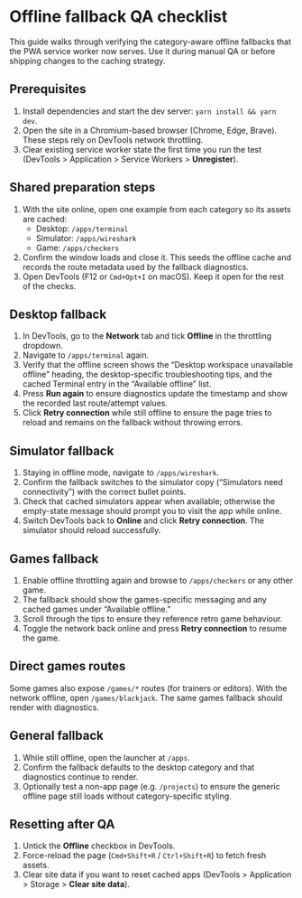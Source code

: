 # Offline fallback QA checklist

This guide walks through verifying the category-aware offline fallbacks that the PWA service worker now serves. Use it during manual QA or before shipping changes to the caching strategy.

## Prerequisites

1. Install dependencies and start the dev server: `yarn install && yarn dev`.
2. Open the site in a Chromium-based browser (Chrome, Edge, Brave). These steps rely on DevTools network throttling.
3. Clear existing service worker state the first time you run the test (DevTools > Application > Service Workers > **Unregister**).

## Shared preparation steps

1. With the site online, open one example from each category so its assets are cached:
   - Desktop: `/apps/terminal`
   - Simulator: `/apps/wireshark`
   - Game: `/apps/checkers`
2. Confirm the window loads and close it. This seeds the offline cache and records the route metadata used by the fallback diagnostics.
3. Open DevTools (F12 or `Cmd+Opt+I` on macOS). Keep it open for the rest of the checks.

## Desktop fallback

1. In DevTools, go to the **Network** tab and tick **Offline** in the throttling dropdown.
2. Navigate to `/apps/terminal` again.
3. Verify that the offline screen shows the “Desktop workspace unavailable offline” heading, the desktop-specific troubleshooting tips, and the cached Terminal entry in the “Available offline” list.
4. Press **Run again** to ensure diagnostics update the timestamp and show the recorded last route/attempt values.
5. Click **Retry connection** while still offline to ensure the page tries to reload and remains on the fallback without throwing errors.

## Simulator fallback

1. Staying in offline mode, navigate to `/apps/wireshark`.
2. Confirm the fallback switches to the simulator copy (“Simulators need connectivity”) with the correct bullet points.
3. Check that cached simulators appear when available; otherwise the empty-state message should prompt you to visit the app while online.
4. Switch DevTools back to **Online** and click **Retry connection**. The simulator should reload successfully.

## Games fallback

1. Enable offline throttling again and browse to `/apps/checkers` or any other game.
2. The fallback should show the games-specific messaging and any cached games under “Available offline.”
3. Scroll through the tips to ensure they reference retro game behaviour.
4. Toggle the network back online and press **Retry connection** to resume the game.

## Direct games routes

Some games also expose `/games/*` routes (for trainers or editors). With the network offline, open `/games/blackjack`. The same games fallback should render with diagnostics.

## General fallback

1. While still offline, open the launcher at `/apps`.
2. Confirm the fallback defaults to the desktop category and that diagnostics continue to render.
3. Optionally test a non-app page (e.g. `/projects`) to ensure the generic offline page still loads without category-specific styling.

## Resetting after QA

1. Untick the **Offline** checkbox in DevTools.
2. Force-reload the page (`Cmd+Shift+R` / `Ctrl+Shift+R`) to fetch fresh assets.
3. Clear site data if you want to reset cached apps (DevTools > Application > Storage > **Clear site data**).
